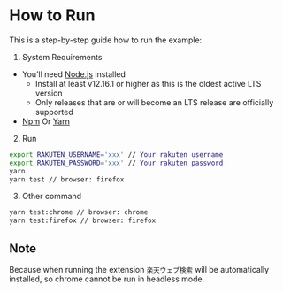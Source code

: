 # How to Run
This is a step-by-step guide how to run the example:

1. System Requirements
- You’ll need [Node.js](http://nodejs.org/) installed
  - Install at least v12.16.1 or higher as this is the oldest active LTS version
  - Only releases that are or will become an LTS release are officially supported
- [Npm](https://www.npmjs.com/) Or [Yarn](https://yarnpkg.com/getting-started/install)

2. Run

```bash
export RAKUTEN_USERNAME='xxx' // Your rakuten username
export RAKUTEN_PASSWORD='xxx' // Your rakuten password
yarn
yarn test // browser: firefox
```

3. Other command

```bash
yarn test:chrome // browser: chrome
yarn test:firefox // browser: firefox
```

## Note
Because when running the extension `楽天ウェブ検索` will be automatically installed, so chrome cannot be run in headless mode.